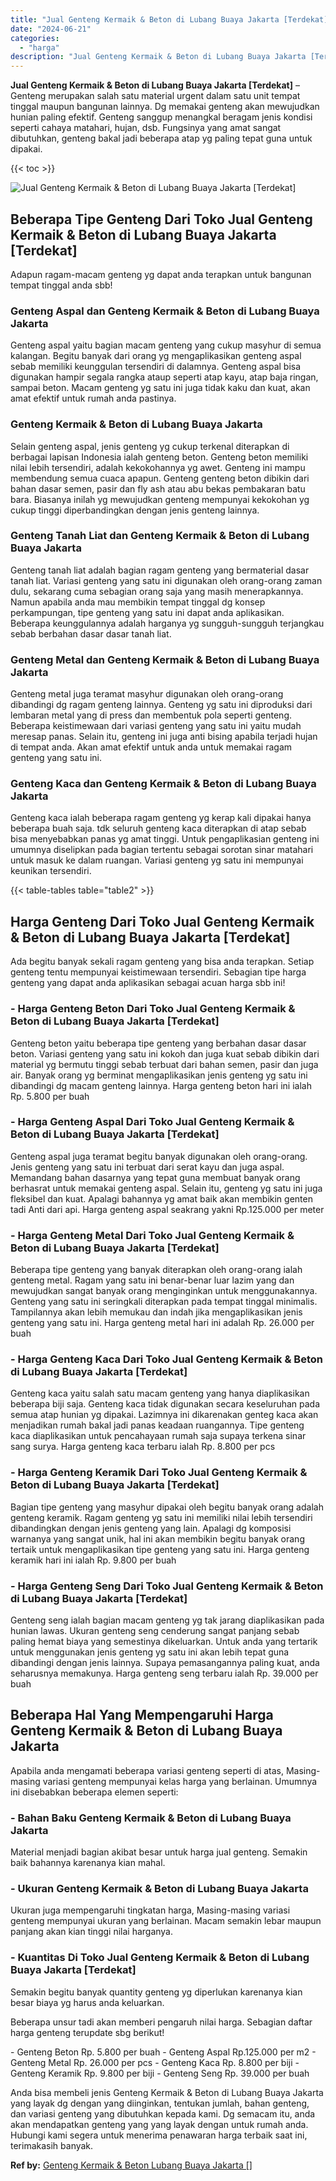 ```yaml
---
title: "Jual Genteng Kermaik & Beton di Lubang Buaya Jakarta [Terdekat]"
date: "2024-06-21"
categories: 
  - "harga"
description: "Jual Genteng Kermaik & Beton di Lubang Buaya Jakarta [Terdekat]. Anda bisa membeli jenis Genteng Kermaik & Beton di Lubang Buaya Jakarta yang layak dg dengan..."
---
```


**Jual Genteng Kermaik & Beton di Lubang Buaya Jakarta \[Terdekat\]** – Genteng merupakan salah satu material urgent dalam satu unit tempat tinggal maupun bangunan lainnya. Dg memakai genteng akan mewujudkan hunian paling efektif. Genteng sanggup menangkal beragam jenis kondisi seperti cahaya matahari, hujan, dsb. Fungsinya yang amat sangat dibutuhkan, genteng bakal jadi beberapa atap yg paling tepat guna untuk dipakai.

{{< toc >}}

![Jual Genteng Kermaik & Beton di Lubang Buaya Jakarta [Terdekat]](/images/genteng-minimalis-murah22.png)

## Beberapa Tipe Genteng Dari Toko Jual Genteng Kermaik & Beton di Lubang Buaya Jakarta \[Terdekat\]

Adapun ragam-macam genteng yg dapat anda terapkan untuk bangunan tempat tinggal anda sbb!

### Genteng Aspal dan Genteng Kermaik & Beton di Lubang Buaya Jakarta

Genteng aspal yaitu bagian macam genteng yang cukup masyhur di semua kalangan. Begitu banyak dari orang yg mengaplikasikan genteng aspal sebab memiliki keunggulan tersendiri di dalamnya. Genteng aspal bisa digunakan hampir segala rangka ataup seperti atap kayu, atap baja ringan, sampai beton. Macam genteng yg satu ini juga tidak kaku dan kuat, akan amat efektif untuk rumah anda pastinya.

### Genteng Kermaik & Beton di Lubang Buaya Jakarta

Selain genteng aspal, jenis genteng yg cukup terkenal diterapkan di berbagai lapisan Indonesia ialah genteng beton. Genteng beton memiliki nilai lebih tersendiri, adalah kekokohannya yg awet. Genteng ini mampu membendung semua cuaca apapun. Genteng genteng beton dibikin dari bahan dasar semen, pasir dan fly ash atau abu bekas pembakaran batu bara. Biasanya inilah yg mewujudkan genteng mempunyai kekokohan yg cukup tinggi diperbandingkan dengan jenis genteng lainnya.

### Genteng Tanah Liat dan Genteng Kermaik & Beton di Lubang Buaya Jakarta

Genteng tanah liat adalah bagian ragam genteng yang bermaterial dasar tanah liat. Variasi genteng yang satu ini digunakan oleh orang-orang zaman dulu, sekarang cuma sebagian orang saja yang masih menerapkannya. Namun apabila anda mau membikin tempat tinggal dg konsep perkampungan, tipe genteng yang satu ini dapat anda aplikasikan. Beberapa keunggulannya adalah harganya yg sungguh-sungguh terjangkau sebab berbahan dasar dasar tanah liat.

### Genteng Metal dan Genteng Kermaik & Beton di Lubang Buaya Jakarta

Genteng metal juga teramat masyhur digunakan oleh orang-orang dibandingi dg ragam genteng lainnya. Genteng yg satu ini diproduksi dari lembaran metal yang di press dan membentuk pola seperti genteng. Beberapa keistimewaan dari variasi genteng yang satu ini yaitu mudah meresap panas. Selain itu, genteng ini juga anti bising apabila terjadi hujan di tempat anda. Akan amat efektif untuk anda untuk memakai ragam genteng yang satu ini.

### Genteng Kaca dan Genteng Kermaik & Beton di Lubang Buaya Jakarta

Genteng kaca ialah beberapa ragam genteng yg kerap kali dipakai hanya beberapa buah saja. tdk seluruh genteng kaca diterapkan di atap sebab bisa menyebabkan panas yg amat tinggi. Untuk pengaplikasian genteng ini umumnya diselipkan pada bagian tertentu sebagai sorotan sinar matahari untuk masuk ke dalam ruangan. Variasi genteng yg satu ini mempunyai keunikan tersendiri.

{{< table-tables table="table2" >}}

## Harga Genteng Dari Toko Jual Genteng Kermaik & Beton di Lubang Buaya Jakarta \[Terdekat\]

Ada begitu banyak sekali ragam genteng yang bisa anda terapkan. Setiap genteng tentu mempunyai keistimewaan tersendiri. Sebagian tipe harga genteng yang dapat anda aplikasikan sebagai acuan harga sbb ini!

### \- Harga Genteng Beton Dari Toko Jual Genteng Kermaik & Beton di Lubang Buaya Jakarta \[Terdekat\]

Genteng beton yaitu beberapa tipe genteng yang berbahan dasar dasar beton. Variasi genteng yang satu ini kokoh dan juga kuat sebab dibikin dari material yg bermutu tinggi sebab terbuat dari bahan semen, pasir dan juga air. Banyak orang yg berminat mengaplikasikan jenis genteng yg satu ini dibandingi dg macam genteng lainnya. Harga genteng beton hari ini ialah Rp. 5.800 per buah

### \- Harga Genteng Aspal Dari Toko Jual Genteng Kermaik & Beton di Lubang Buaya Jakarta \[Terdekat\]

Genteng aspal juga teramat begitu banyak digunakan oleh orang-orang. Jenis genteng yang satu ini terbuat dari serat kayu dan juga aspal. Memandang bahan dasarnya yang tepat guna membuat banyak orang berhasrat untuk memakai genteng aspal. Selain itu, genteng yg satu ini juga fleksibel dan kuat. Apalagi bahannya yg amat baik akan membikin genten tadi Anti dari api. Harga genteng aspal seakrang yakni Rp.125.000 per meter

### \- Harga Genteng Metal Dari Toko Jual Genteng Kermaik & Beton di Lubang Buaya Jakarta \[Terdekat\]

Beberapa tipe genteng yang banyak diterapkan oleh orang-orang ialah genteng metal. Ragam yang satu ini benar-benar luar lazim yang dan mewujudkan sangat banyak orang menginginkan untuk menggunakannya. Genteng yang satu ini seringkali diterapkan pada tempat tinggal minimalis. Tampilannya akan lebih memukau dan indah jika mengaplikasikan jenis genteng yang satu ini. Harga genteng metal hari ini adalah Rp. 26.000 per buah

### \- Harga Genteng Kaca Dari Toko Jual Genteng Kermaik & Beton di Lubang Buaya Jakarta \[Terdekat\]

Genteng kaca yaitu salah satu macam genteng yang hanya diaplikasikan beberapa biji saja. Genteng kaca tidak digunakan secara keseluruhan pada semua atap hunian yg dipakai. Lazimnya ini dikarenakan genteg kaca akan menjadikan rumah bakal jadi panas keadaan ruangannya. Tipe genteng kaca diaplikasikan untuk pencahayaan rumah saja supaya terkena sinar sang surya. Harga genteng kaca terbaru ialah Rp. 8.800 per pcs

### \- Harga Genteng Keramik Dari Toko Jual Genteng Kermaik & Beton di Lubang Buaya Jakarta \[Terdekat\]

Bagian tipe genteng yang masyhur dipakai oleh begitu banyak orang adalah genteng keramik. Ragam genteng yg satu ini memiliki nilai lebih tersendiri dibandingkan dengan jenis genteng yang lain. Apalagi dg komposisi warnanya yang sangat unik, hal ini akan membikin begitu banyak orang tertaik untuk mengaplikasikan tipe genteng yang satu ini. Harga genteng keramik hari ini ialah Rp. 9.800 per buah

### \- Harga Genteng Seng Dari Toko Jual Genteng Kermaik & Beton di Lubang Buaya Jakarta \[Terdekat\]

Genteng seng ialah bagian macam genteng yg tak jarang diaplikasikan pada hunian lawas. Ukuran genteng seng cenderung sangat panjang sebab paling hemat biaya yang semestinya dikeluarkan. Untuk anda yang tertarik untuk menggunakan jenis genteng yg satu ini akan lebih tepat guna dibandingi dengan jenis lainnya. Supaya pemasangannya paling kuat, anda seharusnya memakunya. Harga genteng seng terbaru ialah Rp. 39.000 per buah

## Beberapa Hal Yang Mempengaruhi Harga Genteng Kermaik & Beton di Lubang Buaya Jakarta

Apabila anda mengamati beberapa variasi genteng seperti di atas, Masing-masing variasi genteng mempunyai kelas harga yang berlainan. Umumnya ini disebabkan beberapa elemen seperti:

### \- Bahan Baku Genteng Kermaik & Beton di Lubang Buaya Jakarta

Material menjadi bagian akibat besar untuk harga jual genteng. Semakin baik bahannya karenanya kian mahal.

### \- Ukuran Genteng Kermaik & Beton di Lubang Buaya Jakarta

Ukuran juga mempengaruhi tingkatan harga, Masing-masing variasi genteng mempunyai ukuran yang berlainan. Macam semakin lebar maupun panjang akan kian tinggi nilai harganya.

### \- Kuantitas Di Toko Jual Genteng Kermaik & Beton di Lubang Buaya Jakarta \[Terdekat\]

Semakin begitu banyak quantity genteng yg diperlukan karenanya kian besar biaya yg harus anda keluarkan.

Beberapa unsur tadi akan memberi pengaruh nilai harga. Sebagian daftar harga genteng terupdate sbg berikut!

\- Genteng Beton Rp. 5.800 per buah - Genteng Aspal Rp.125.000 per m2 - Genteng Metal Rp. 26.000 per pcs - Genteng Kaca Rp. 8.800 per biji - Genteng Keramik Rp. 9.800 per biji - Genteng Seng Rp. 39.000 per buah

Anda bisa membeli jenis Genteng Kermaik & Beton di Lubang Buaya Jakarta yang layak dg dengan yang diinginkan, tentukan jumlah, bahan genteng, dan variasi genteng yang dibutuhkan kepada kami. Dg semacam itu, anda akan mendapatkan genteng yang yang layak dengan untuk rumah anda. Hubungi kami segera untuk menerima penawaran harga terbaik saat ini, terimakasih banyak.

**Ref by:**  [Genteng Kermaik & Beton  Lubang Buaya Jakarta []](https://id.wikipedia.org/wiki/Genteng)
